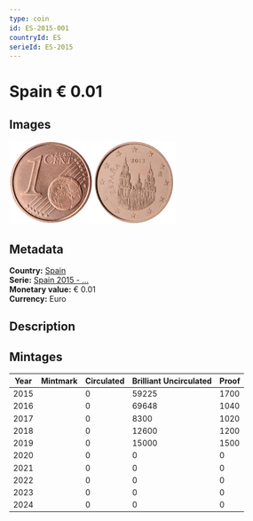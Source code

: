 ```yaml
---
type: coin
id: ES-2015-001
countryId: ES
serieId: ES-2015
---
```


# Spain € 0.01

## Images

<img src="../../../Images/common-2007-001.webp" height="150" alt="Front image"><img src="Images/spain-2015-001.webp" height="150" alt="Back image">

## Metadata

**Country:** [Spain](../index.md)\
**Serie:** [Spain 2015 - ...](index.md)\
**Monetary value:** € 0.01\
**Currency:** Euro

## Description

## Mintages

| Year | Mintmark | Circulated | Brilliant Uncirculated | Proof |
| ---- | -------- | ---------- | ---------------------- | ----- |
| 2015 |          | 0          | 59225                  | 1700  |
| 2016 |          | 0          | 69648                  | 1040  |
| 2017 |          | 0          | 8300                   | 1020  |
| 2018 |          | 0          | 12600                  | 1200  |
| 2019 |          | 0          | 15000                  | 1500  |
| 2020 |          | 0          | 0                      | 0     |
| 2021 |          | 0          | 0                      | 0     |
| 2022 |          | 0          | 0                      | 0     |
| 2023 |          | 0          | 0                      | 0     |
| 2024 |          | 0          | 0                      | 0     |
